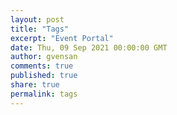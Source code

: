 ```yaml
---
layout: post
title: "Tags"
excerpt: "Event Portal"
date: Thu, 09 Sep 2021 00:00:00 GMT
author: gvensan
comments: true
published: true
share: true
permalink: tags
---
```

